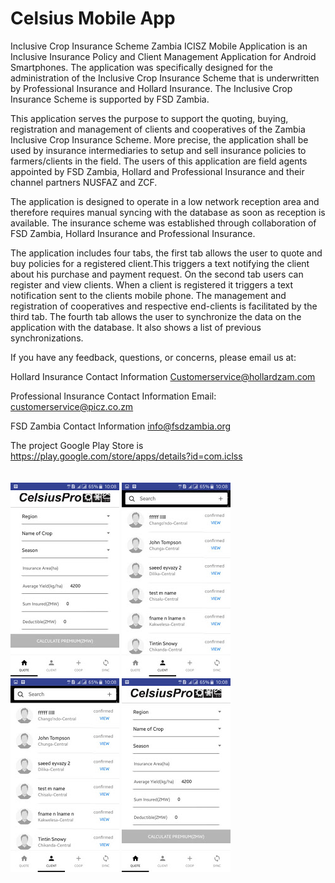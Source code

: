 # Celsius Mobile App

Inclusive Crop Insurance Scheme Zambia ICISZ Mobile Application is an Inclusive Insurance Policy and Client Management Application for Android Smartphones. The application was specifically designed for the administration of the Inclusive Crop Insurance Scheme that is underwritten by Professional Insurance and Hollard Insurance. The Inclusive Crop Insurance Scheme is supported by FSD Zambia.


This application serves the purpose to support the quoting, buying, registration and management of clients and cooperatives of the Zambia Inclusive Crop Insurance Scheme. More precise, the application shall be used by insurance intermediaries to setup and sell insurance policies to farmers/clients in the field. The users of this application are field agents appointed by FSD Zambia, Hollard and Professional Insurance and their channel partners NUSFAZ and ZCF.

The application is designed to operate in a low network reception area and therefore requires manual syncing with the database as soon as reception is available. The insurance scheme was established through collaboration of FSD Zambia, Hollard Insurance and Professional Insurance.

The application includes four tabs, the first tab allows the user to quote and buy policies for a registered client.This triggers a text notifying the client about his purchase and payment request. On the second tab users can register and view clients. When a client is registered it triggers a text notification sent to the clients mobile phone. The management and registration of cooperatives and respective end-clients is facilitated by the third tab. The fourth tab allows the user to synchronize the data on the application with the database. It also shows a list of previous synchronizations.

If you have any feedback, questions, or concerns, please email us at:


Hollard Insurance Contact Information
Customerservice@hollardzam.com

Professional Insurance Contact Information
Email: customerservice@picz.co.zm

FSD Zambia Contact Information
info@fsdzambia.org


The project Google Play Store is https://play.google.com/store/apps/details?id=com.iclss
<br />
<br />
<br />
<img src="https://github.com/saeedeyvazy/Celsius-MobileApp/blob/master/unnamed.jpg" alt="demo"/>
<img src="https://github.com/saeedeyvazy/Celsius-MobileApp/blob/master/unnamed2.jpg" alt="demo2"/>
<img src="https://github.com/saeedeyvazy/Celsius-MobileApp/blob/master/unnamed3.jpg" alt="demo3"/>
<img src="https://github.com/saeedeyvazy/Celsius-MobileApp/blob/master/unnamed4.jpg" alt="demo4"/>
